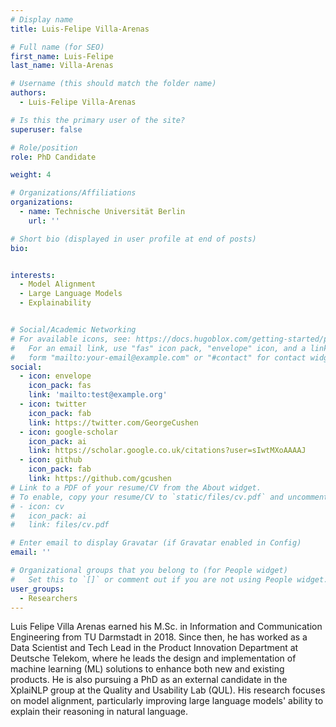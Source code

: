 ```yaml
---
# Display name
title: Luis-Felipe Villa-Arenas

# Full name (for SEO)
first_name: Luis-Felipe
last_name: Villa-Arenas

# Username (this should match the folder name)
authors:
  - Luis-Felipe Villa-Arenas

# Is this the primary user of the site?
superuser: false

# Role/position
role: PhD Candidate

weight: 4

# Organizations/Affiliations
organizations:
  - name: Technische Universität Berlin
    url: ''

# Short bio (displayed in user profile at end of posts)
bio: 


interests:
  - Model Alignment
  - Large Language Models
  - Explainability


# Social/Academic Networking
# For available icons, see: https://docs.hugoblox.com/getting-started/page-builder/#icons
#   For an email link, use "fas" icon pack, "envelope" icon, and a link in the
#   form "mailto:your-email@example.com" or "#contact" for contact widget.
social:
  - icon: envelope
    icon_pack: fas
    link: 'mailto:test@example.org'
  - icon: twitter
    icon_pack: fab
    link: https://twitter.com/GeorgeCushen
  - icon: google-scholar
    icon_pack: ai
    link: https://scholar.google.co.uk/citations?user=sIwtMXoAAAAJ
  - icon: github
    icon_pack: fab
    link: https://github.com/gcushen
# Link to a PDF of your resume/CV from the About widget.
# To enable, copy your resume/CV to `static/files/cv.pdf` and uncomment the lines below.
# - icon: cv
#   icon_pack: ai
#   link: files/cv.pdf

# Enter email to display Gravatar (if Gravatar enabled in Config)
email: ''

# Organizational groups that you belong to (for People widget)
#   Set this to `[]` or comment out if you are not using People widget.
user_groups:
  - Researchers
---
```

Luis Felipe Villa Arenas earned his M.Sc. in Information and Communication Engineering from TU Darmstadt in 2018. Since then, he has worked as a Data Scientist and Tech Lead in the Product Innovation Department at Deutsche Telekom, where he leads the design and implementation of machine learning (ML) solutions to enhance both new and existing products. He is also pursuing a PhD as an external candidate in the XplaiNLP group at the Quality and Usability Lab (QUL). His research focuses on model alignment, particularly improving large language models' ability to explain their reasoning in natural language.
